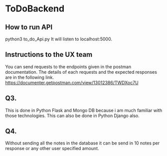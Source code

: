 # ToDoBackend

## How to run API
python3 to_do_Api.py
It will listen to localhost:5000. 

## Instructions to the UX team
You can send requests to the endpoints given in the postman documentation. The details of each requests and the expected responses are in the following link.
https://documenter.getpostman.com/view/13012386/TWDXoc7U

## Q3.
This is done in Python Flask and Mongo DB because i am much familiar with those technologies. This can also be done in Python Django also.

## Q4.
Without sending all the notes in the database it can be send in 10 notes per response or any other user specified amount.
